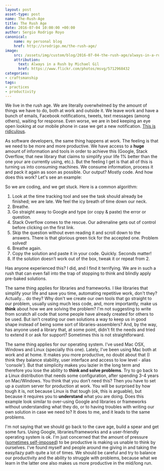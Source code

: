 ```yaml
---
layout: post
asset-type: post
name: The-Rush-Age
title: The Rush Age
date: 2016-07-04 10:00:00 +00:00
author: Sergio Rodrigo Royo
canonical:
    name: my personal blog
    href: http://srodrigo.me/the-rush-age/
image:
    src: /assets/img/custom/blog/2016-07-04-the-rush-age/always-in-a-rush.jpg
    attribution:
      text: Always in a Rush by Michael Gil
      href: https://www.flickr.com/photos/msvg/5712968432
categories:
- craftsmanship
tags:
- practices
- productivity
---
```


We live in the rush age. We are literally overwhelmed by the amount of things we have to do, both at work and outside it. We leave work and have a bunch of emails, Facebook notifications, tweets, text messages (among others), waiting for response. Even worse, we are in bed keeping an eye open looking at our mobile phone in case we get a new notification. [This is ridiculous](http://www.nytimes.com/2016/06/12/fashion/internet-technology-phones-introspection.html?_r=0).

As software developers, the same thing happens at work. The feeling is that we need to be more and more productive. We have access to a **huge** amount of information and tools in order to achieve this (Google, Stack Overflow, that new library that claims to simplify your life 1% better than the one your are currently using, etc.). But the feeling I get is that all of this is turning us into consuming machines. We consume information, process it and pack it again as soon as possible. Our output? Mostly code. And how does this work? Let's see an example:

So we are coding, and we get stuck. Here is a common algorithm:

1. Look at the time tracking tool and see the task should already be finished; we are late. We feel the icy breath of time down our neck.
2. Breathe.
3. Go straight away to Google and type (or copy & paste) the error or question.
4. Stack Overflow comes to the rescue. Our adrenaline gets out of control before clicking on the first link.
5. Skip the question without even reading it and scroll down to the answers. There is that glorious green tick for the accepted one. Problem solved!
6. Breathe again.
7. Copy the solution and paste it in your code. Quickly. Seconds matter!
8. If the solution doesn’t work out of the box, tweak it or repeat from 2.

Has anyone experienced this? I did, and I find it terrifying. We are in such a rush that can even fall into the trap of stopping to think and blindly apply pre-baked solutions.

The same thing applies for libraries and frameworks. I like libraries that simplify your life and save you time, automating repetitive work, don't they? Actually... do they? Why don't we create our own tools that go straight to our problem, usually using much less code, and, more importantly, make us **think** about how we are solving the problem? I'm not suggesting to write from scratch all code that some people have already created for others to be used. But isn’t creating our own solutions a way to keep us in good shape instead of being some sort of libraries-assemblers? And, by the way, has anyone used a library that, at some point, didn't fit the needs and tried to extend it or ask for support? Sometimes this is not straightforward.

The same thing applies for our operating system. I've used Mac OSX, Windows and Linux (specially this one). Lately, I've been using Mac both at work and at home. It makes you more productive, no doubt about that (I think they balance stability, user interface and access to low level - alias 'console'). But that simplicity makes you lazier in the long term and therefore you lose the ability to **think and solve problems**. Try to go back to a Linux distribution that needs some configuration, after spending 3-4 years on Mac/Windows. You think that you don’t need this? Then you have to set up a custom server for production at work. You will be surprised by how tough it is, not because Linux is that tough (ok, this is arguable), but because it requires you to **understand** what you are doing. Does this example look similar to over-using Google and libraries or frameworks without understanding what they do, or to having troubles with writing our own solution in case we need to? It does to me, and it leads to the same problems.

I'm not saying that we should go back to the cave age, build a spear and get some furs. Using Google, libraries/frameworks and a user-friendly operating system is ok. I'm just concerned that the amount of pressure ([sometimes self-imposed](http://codurance.com/2012/12/10/the-wrong-notion-of-time/)) to be productive is making us unable to think by ourselves. I've found myself and people around me giving in and taking the easy/lazy path quite a lot of times. We should be careful and try to balance our productivity and the ability to struggle with problems, because what we learn in the latter one also makes us more productive in the mid/long run.
